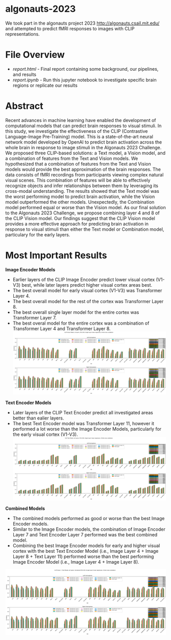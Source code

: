 # algonauts-2023
We took part in the algonauts project 2023 http://algonauts.csail.mit.edu/ and attempted to predict fMRI responses to images with CLIP representations. 

# File Overview
- _report.html_ - Final report containing some background, our pipelines, and results
- _report.ipynb_ - Run this jupyter notebook to investigate specific brain regions or replicate our results

# Abstract
Recent advances in machine learning have enabled the development of computational models that can predict brain responses to visual stimuli. In this study, we investigate the effectiveness of the CLIP (Contrastive Language-Image Pre-Training) model. This is a state-of-the-art neural network model developed by OpenAI to predict brain activation across the whole brain in response to image stimuli in the Algonauts 2023 Challenge. We proposed three CLIP-based solutions: a Text model, a Vision model, and a combination of features from the Text and Vision models. We hypothesized that a combination of features from the Text and Vision models would provide the best approximation of the brain responses. The data consists of fMRI recordings from participants viewing complex natural visual scenes. This combination of features will be able to effectively recognize objects and infer relationships between them by leveraging its cross-modal understanding. The results showed that the Text model was the worst performing model to predict brain activation, while the Vision model outperformed the other models. Unexpectedly, the Combination model performed equal or worse than the Vision model. As our final solution to the Algonauts 2023 Challenge, we propose combining layer 4 and 8 of the CLIP Vision model. Our findings suggest that the CLIP Vision model provides a more effective approach for predicting brain activation in response to visual stimuli than either the Text model or Combination model, particulary for the early layers.

# Most Important Results

**Image Encoder Models**
- Earlier layers of the CLIP Image Encoder predict lower visual cortex (V1-V3) best, while later layers predict higher visual cortex areas best.
- The best overall model for early visual cortex (V1-V3) was Transformer Layer 4.
- The best overall model for the rest of the cortex was Transformer Layer 8.
- The best overall single layer model for the entire cortex was Transformer Layer 7.
- The best overal model for the entire cortex was a combination of Transformer Layer 4 and Transformer Layer 8.
![image](https://github.com/lukekorthals/algonauts-2023/blob/main/plots/8-fold%20cross%20validation%20vision%20model%20pca%20200%20all%20layers.png)

**Text Encoder Models**
- Later layers of the CLIP Text Encoder predict all investigated areas better than ealier layers.
- The best Text Encoder model was Transformer Layer 11, however it performed a lot worse than the Image Encoder Models, particularly for the early visual cortex (V1-V3).
![image](https://github.com/lukekorthals/algonauts-2023/blob/main/plots/8-fold%20cross%20validation%20text%20model%20pca%20200%20all%20layers.png)

**Combined Models**
- The combined models performed as good or worse than the best Image Encoder models. 
- Similar to the Image Encoder models, the combination of Image Encoder Layer 7 and Text Encoder Layer 7 performed was the best combined model.
- Combining the best Image Encoder models for early and higher visual cortex with the best Text Encoder Model (i.e., Image Layer 4 + Image Layer 8 + Text Layer 11) performed worse than the best performing Image Encoder Model (i.e., Image Layer 4 + Image Layer 8).

![image](https://github.com/lukekorthals/algonauts-2023/blob/main/plots/8-fold%20cross%20validation%20combined%20model%20comb_pca%20200%20all%20layers.png)
